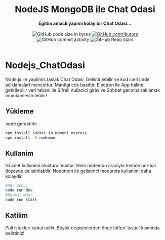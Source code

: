 <h1 align="center">NodeJS MongoDB ile Chat Odasi</h1>

<div align="center">
  <strong>Egitim amacli yapimi kolay bir Chat Odasi...</strong>
</div>

<br />

<div align="center">
  <img alt="GitHub code size in bytes" src="https://img.shields.io/github/languages/code-size/Saizzou/Nodejs_ChatOdasi">
  <a href="https://github.com/Saizzou/Nodejs_ChatOdasi/graphs/contributors"><img alt="GitHub contributors" src="https://img.shields.io/github/contributors/Saizzou/Nodejs_ChatOdasi"></a>
  <img alt="GitHub commit activity" src="https://img.shields.io/github/commit-activity/m/Saizzou/Nodejs_ChatOdasi">
  <img alt="GitHub Repo stars" src="https://img.shields.io/github/stars/Saizzou/Nodejs_ChatOdasi">
</div>

<br />

# Nodejs_ChatOdasi

Node.js ile yapilmis taslak Chat Odasi. Gelistirilebilir ve kod icerisinde aciklamalari mevcuttur. Mantigi cok basittir. Electron ile App haline getirilebilir veri tabani ile Sifreli Kullanici girisi ve Sohbet gecmisi saklamak mümkünlestirilebilir!

## Yükleme

node gerektirir:
```bash
npm install socket.io moment express
npm install -D nodemon
```

## Kullanim
Iki adet kullanimi olusturulmustur. Hem nodemon araciyla hemde normal düzeyde calistirilabilir. Nodemon ile gelistirici modunda kullanimi daha kolaydir.

```bash
#Dev modu:
node run dev
#Normal mod:
node run start
```

## Katilim
Pull istekleri kabul edilir. Büyük degisimlerden önce lütfen 'issue' kisminda belirtiniz!
